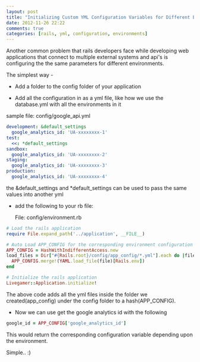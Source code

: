 ```yaml
---
layout: post
title: "Initializing Custom YML Configuration Variables for Different Environments in Rails"
date: 2012-11-26 22:22
comments: true
categories: [rails, yml, configuration, environments]
---
```


Another common problem that rails developers face while developing web
applications that connect to multiple external systems and api's is configuring
the the same parameters for different environments.

The simplest way - 


- Add a folder to the config folder of your application

- Add all the configuration in as a yml file, like how we use the database.yml
   with all the environments in it

sample file: config/google_api.yml


```yml
development: &default_settings
  google_analytics_id: 'UA-xxxxxxxx-1'
test:
  <<: *default_settings
sandbox:
  google_analytics_id: 'UA-xxxxxxxx-2'
staging:
  google_analytics_id: 'UA-xxxxxxxx-3'
production:
  google_analytics_id: 'UA-xxxxxxxx-4'
```
  the &default_settings and *default_settings can be used to pass the same
  values into another yml

- add the following to your rb file:

  File: config/environment.rb

```ruby
# Load the rails application
require File.expand_path('../application', __FILE__)

# Auto Load APP_CONFIG for the corresponding environment configuration
APP_CONFIG = HashWithIndifferentAccess.new
load_files = Dir["#{Rails.root}/config/app_config/*.yml"].each do |file|
  APP_CONFIG.merge!(YAML.load_file(file)[Rails.env])
end

# Initialize the rails application
Livegamer::Application.initialize!

```

  The above code adds all the yml files inside the folder we created(app_config) under the config folder to a
  hash(APP_CONFIG).

- Now we can use get the google analytics id with the following

```ruby
google_id = APP_CONFIG['google_analytics_id']
```

  This would return the corresponding configuration variable depending upon the
  environment.


  Simple.. :)
